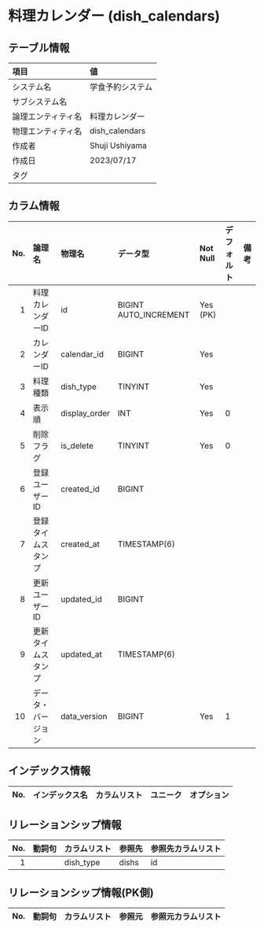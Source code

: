 # 料理カレンダー (dish_calendars)

## テーブル情報

| 項目                           | 値                                                                                                   |
|:-------------------------------|:-----------------------------------------------------------------------------------------------------|
| システム名                     | 学食予約システム                                                                                     |
| サブシステム名                 |                                                                                                      |
| 論理エンティティ名             | 料理カレンダー                                                                                       |
| 物理エンティティ名             | dish_calendars                                                                                       |
| 作成者                         | Shuji Ushiyama                                                                                       |
| 作成日                         | 2023/07/17                                                                                           |
| タグ                           |                                                                                                      |



## カラム情報

| No. | 論理名                         | 物理名                         | データ型                       | Not Null | デフォルト           | 備考                           |
|----:|:-------------------------------|:-------------------------------|:-------------------------------|:---------|:---------------------|:-------------------------------|
|   1 | 料理カレンダーID               | id                             | BIGINT AUTO_INCREMENT          | Yes (PK) |                      |                                |
|   2 | カレンダーID                   | calendar_id                    | BIGINT                         | Yes      |                      |                                |
|   3 | 料理種類                       | dish_type                      | TINYINT                        | Yes      |                      |                                |
|   4 | 表示順                         | display_order                  | INT                            | Yes      | 0                    |                                |
|   5 | 削除フラグ                     | is_delete                      | TINYINT                        | Yes      | 0                    |                                |
|   6 | 登録ユーザーID                 | created_id                     | BIGINT                         |          |                      |                                |
|   7 | 登録タイムスタンプ             | created_at                     | TIMESTAMP(6)                   |          |                      |                                |
|   8 | 更新ユーザーID                 | updated_id                     | BIGINT                         |          |                      |                                |
|   9 | 更新タイムスタンプ             | updated_at                     | TIMESTAMP(6)                   |          |                      |                                |
|  10 | データ・バージョン             | data_version                   | BIGINT                         | Yes      | 1                    |                                |



## インデックス情報

| No. | インデックス名                 | カラムリスト                             | ユニーク   | オプション                     | 
|----:|:-------------------------------|:-----------------------------------------|:-----------|:-------------------------------|



## リレーションシップ情報

| No. | 動詞句                         | カラムリスト                             | 参照先                         | 参照先カラムリスト                       |
|----:|:-------------------------------|:-----------------------------------------|:-------------------------------|:-----------------------------------------|
|   1 |                                | dish_type                                | dishs                          | id                                       |



## リレーションシップ情報(PK側)

| No. | 動詞句                         | カラムリスト                             | 参照元                         | 参照元カラムリスト                       |
|----:|:-------------------------------|:-----------------------------------------|:-------------------------------|:-----------------------------------------|


